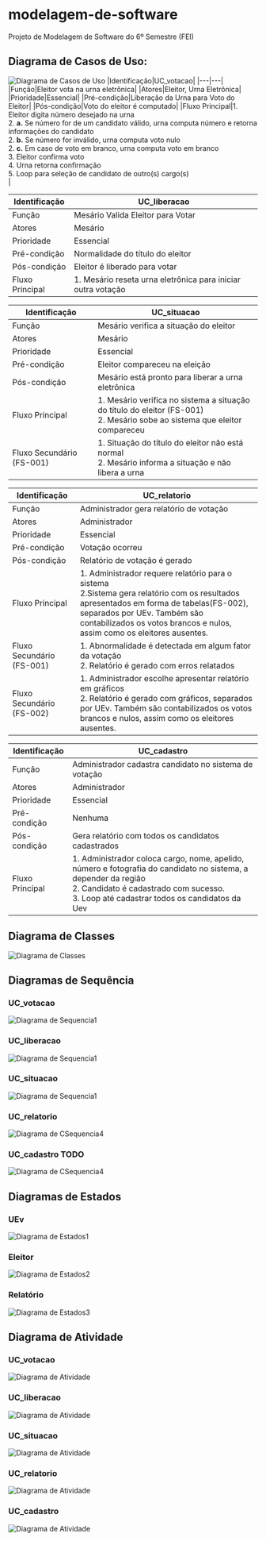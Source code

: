 # modelagem-de-software
Projeto de Modelagem de Software do 6º Semestre (FEI)

## Diagrama de Casos de Uso:
![Diagrama de Casos de Uso](./resources/img/diagrama.png)
|Identificação|UC_votacao|
|---|---|
|Função|Eleitor vota na urna eletrônica|
|Atores|Eleitor, Urna Eletrônica|
|Prioridade|Essencial|
|Pré-condição|Liberação da Urna para Voto do Eleitor|
|Pós-condição|Voto do eleitor é computado|
|Fluxo Principal|1. Eleitor digita número desejado na urna<br>2. <b>a.</b> Se número for de um candidato válido, urna computa número e retorna informações do candidato<br>2. <b>b.</b> Se número for inválido, urna computa voto nulo<br>2. <b>c.</b> Em caso de voto em branco, urna computa voto em branco<br>3. Eleitor confirma voto<br>4. Urna retorna confirmação<br>5. Loop para seleção de candidato de outro(s) cargo(s)<br>|

|Identificação|UC_liberacao|
|---|---|
|Função|Mesário Valida Eleitor para Votar|
|Atores|Mesário|
|Prioridade|Essencial|
|Pré-condição|Normalidade do título do eleitor|
|Pós-condição|Eleitor é liberado para votar|
|Fluxo Principal|1. Mesário reseta urna eletrônica para iniciar outra votação|

|Identificação|UC_situacao|
|---|---|
|Função|Mesário verifica a situação do eleitor|
|Atores|Mesário|
|Prioridade|Essencial|
|Pré-condição|Eleitor compareceu na eleição|
|Pós-condição|Mesário está pronto para liberar a urna eletrônica|
|Fluxo Principal|1. Mesário verifica no sistema a situação do título do eleitor (FS-001)<br>2. Mesário sobe ao sistema que eleitor compareceu|
|Fluxo Secundário (FS-001)|1. Situação do título do eleitor não está normal<br>2. Mesário informa a situação e não libera a urna|

|Identificação|UC_relatorio|
|---|---|
|Função|Administrador gera relatório de votação|
|Atores|Administrador|
|Prioridade|Essencial|
|Pré-condição|Votação ocorreu|
|Pós-condição|Relatório de votação é gerado|
|Fluxo Principal|1. Administrador requere relatório para o sistema<br>2.Sistema gera relatório com os resultados apresentados em forma de tabelas(FS-002), separados por UEv. Também são contabilizados os votos brancos e nulos, assim como os eleitores ausentes.|
|Fluxo Secundário (FS-001)|1. Abnormalidade é detectada em algum fator da votação<br>2. Relatório é gerado com erros relatados|
|Fluxo Secundário (FS-002)|1. Administrador escolhe apresentar relatório em gráficos<br>2. Relatório é gerado com gráficos, separados por UEv. Também são contabilizados os votos brancos e nulos, assim como os eleitores ausentes.|


|Identificação|UC_cadastro|
|---|---|
|Função|Administrador cadastra candidato no sistema de votação|
|Atores|Administrador|
|Prioridade|Essencial|
|Pré-condição|Nenhuma|
|Pós-condição|Gera relatório com todos os candidatos cadastrados|
|Fluxo Principal|1. Administrador coloca cargo, nome, apelido, número e fotografia do candidato no sistema, a depender da região<br>2. Candidato é cadastrado com sucesso.<br>3. Loop até cadastrar todos os candidatos da Uev|


## Diagrama de Classes
![Diagrama de Classes](./resources/img/DiagramaClasses.png)

## Diagramas de Sequência
### UC_votacao
![Diagrama de Sequencia1](./resources/img/diagrama_sequencia_votacao.png)
### UC_liberacao
![Diagrama de Sequencia1](./resources/img/diagrama_sequencia_liberacao.png)
### UC_situacao
![Diagrama de Sequencia1](./resources/img/diagrama_sequencia_situacao.png)
### UC_relatorio
![Diagrama de CSequencia4](./resources/img/diagrama_sequencia_relatorio.png)
### UC_cadastro TODO
![Diagrama de CSequencia4](./resources/img/diagrama_sequencia_cadastro.png)

## Diagramas de Estados
### UEv
![Diagrama de Estados1](./resources/img/DiagramaDeEstadosUrna.png)
### Eleitor
![Diagrama de Estados2](./resources/img/DiagramaEstEleitor.png)
### Relatório
![Diagrama de Estados3](./resources/img/DiagramaEstRelatorio.png)

## Diagrama de Atividade
### UC_votacao
![Diagrama de Atividade](./resources/img/AtividadeSitua.png)
### UC_liberacao
![Diagrama de Atividade](./resources/img/AtividadeSitua.png)
### UC_situacao
![Diagrama de Atividade](./resources/img/AtividadeSitua.png)
### UC_relatorio
![Diagrama de Atividade](./resources/img/AtividadeSitua.png)
### UC_cadastro
![Diagrama de Atividade](./resources/img/AtividadeSitua.png)
